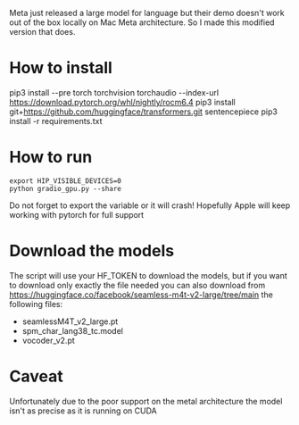 Meta just released a large model for language but their demo doesn't work out of the box locally on Mac Meta architecture.
So I made this modified version that does.

# How to install
pip3 install --pre torch torchvision torchaudio --index-url https://download.pytorch.org/whl/nightly/rocm6.4
pip3 install git+https://github.com/huggingface/transformers.git sentencepiece
pip3 install -r requirements.txt


# How to run
```
export HIP_VISIBLE_DEVICES=0
python gradio_gpu.py --share
```
Do not forget to export the variable or it will crash! Hopefully Apple will keep working with pytorch for full support

# Download the models
The script will use your HF_TOKEN to download the models, but if you want to download only exactly the file needed you can also download from https://huggingface.co/facebook/seamless-m4t-v2-large/tree/main the following files:
- seamlessM4T_v2_large.pt
- spm_char_lang38_tc.model
- vocoder_v2.pt

# Caveat
Unfortunately due to the poor support on the metal architecture the model isn't as precise as it is running on CUDA

